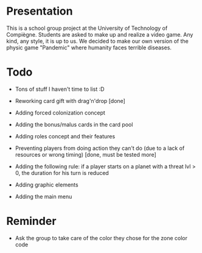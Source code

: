 Presentation
============
This is a school group project at the University of Technology of Compiègne.
Students are asked to make up and realize a video game. Any kind, any style, it is up to us.
We decided to make our own version of the physic game "Pandemic" where humanity faces terrible diseases.

Todo
====
* Tons of stuff I haven't time to list :D

* Reworking card gift with drag'n'drop [done]
* Adding forced colonization concept
* Adding the bonus/malus cards in the card pool
* Adding roles concept and their features
* Preventing players from doing action they can't do (due to a lack of resources or wrong timing) [done, must be tested more]
* Adding the following rule: if a player starts on a planet with a threat lvl > 0, the duration for his turn is reduced
* Adding graphic elements
* Adding the main menu

Reminder
========
* Ask the group to take care of the color they chose for the zone color code
